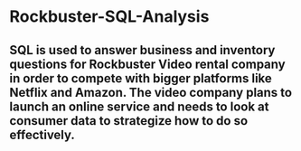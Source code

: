 # Rockbuster-SQL-Analysis
## SQL is used to answer business and inventory questions for Rockbuster Video rental company in order to compete with bigger platforms like Netflix and Amazon. The video company plans to launch an online service and needs to look at consumer data to strategize how to do so effectively. 
